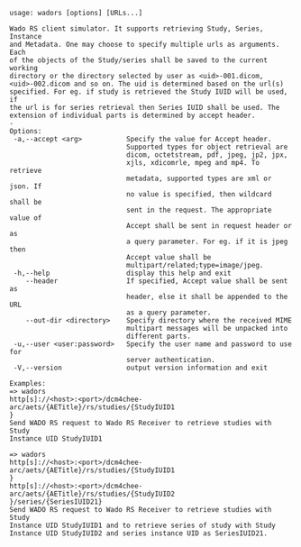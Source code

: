     usage: wadors [options] [URLs...]
    
    Wado RS client simulator. It supports retrieving Study, Series, Instance
    and Metadata. One may choose to specify multiple urls as arguments. Each
    of the objects of the Study/series shall be saved to the current working
    directory or the directory selected by user as <uid>-001.dicom,
    <uid>-002.dicom and so on. The uid is determined based on the url(s)
    specified. For eg. if study is retrieved the Study IUID will be used, if
    the url is for series retrieval then Series IUID shall be used. The
    extension of individual parts is determined by accept header.
    -
    Options:
     -a,--accept <arg>           Specify the value for Accept header.
                                 Supported types for object retrieval are
                                 dicom, octetstream, pdf, jpeg, jp2, jpx,
                                 xjls, xdicomrle, mpeg and mp4. To retrieve
                                 metadata, supported types are xml or json. If
                                 no value is specified, then wildcard shall be
                                 sent in the request. The appropriate value of
                                 Accept shall be sent in request header or as
                                 a query parameter. For eg. if it is jpeg then
                                 Accept value shall be
                                 multipart/related;type=image/jpeg.
     -h,--help                   display this help and exit
        --header                 If specified, Accept value shall be sent as
                                 header, else it shall be appended to the URL
                                 as a query parameter.
        --out-dir <directory>    Specify directory where the received MIME
                                 multipart messages will be unpacked into
                                 different parts.
     -u,--user <user:password>   Specify the user name and password to use for
                                 server authentication.
     -V,--version                output version information and exit
    
    Examples:
    => wadors
    http[s]://<host>:<port>/dcm4chee-arc/aets/{AETitle}/rs/studies/{StudyIUID1
    }
    Send WADO RS request to Wado RS Receiver to retrieve studies with Study
    Instance UID StudyIUID1
    
    => wadors
    http[s]://<host>:<port>/dcm4chee-arc/aets/{AETitle}/rs/studies/{StudyIUID1
    }
    http[s]://<host>:<port>/dcm4chee-arc/aets/{AETitle}/rs/studies/{StudyIUID2
    }/series/{SeriesIUID21}
    Send WADO RS request to Wado RS Receiver to retrieve studies with Study
    Instance UID StudyIUID1 and to retrieve series of study with Study
    Instance UID StudyIUID2 and series instance UID as SeriesIUID21.